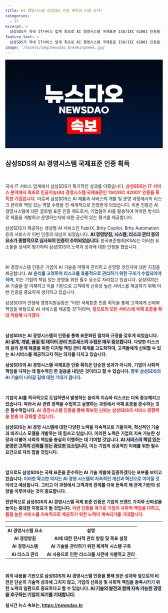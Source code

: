 ```yaml
---
title: AI 경영시스템 삼성SDS 인증 획득의 비밀 공개!
categories:
  - IT
excerpt: >
  삼성SDS가 국내 IT서비스 업계 최초로 AI 경영시스템 국제표준 ISO/IEC 42001 인증을 획득했습니다. 이는 AI 제품과 서비스의 윤리적 리스크 관리를 보장하는 공신력 있는 인증으로, 삼성SDS는 성장하는 AI 시장에서 신뢰를 더욱 강화할 계획입니다.
feature_text: >
  삼성SDS가 국내 IT서비스 업계 최초로 AI 경영시스템 국제표준 ISO/IEC 42001 인증을 획득했습니다. 이는 AI 제품과 서비스의 윤리적 리스크 관리를 보장하는 공신력 있는 인증으로, 삼성SDS는 성장하는 AI 시장에서 신뢰를 더욱 강화할 계획입니다.
image: '/assets/img/newsdao_breakingnews.jpg'
---
```


<p><img src="/assets/img/newsdao_breakingnews.jpg" alt="flaretime 속보" /></p>

<h2 data-ke-size="size26">삼성SDS의 AI 경영시스템 국제표준 인증 획득</h2>

<p data-ke-size="size16">&nbsp;</p>

<p>국내 IT 서비스 업계에서 삼성SDS가 획기적인 성과를 이뤘습니다. <b><span style="color: #ee2323;">삼성SDS는 IT 서비스 분야에서 최초로 인공지능(AI) 경영시스템 국제표준인 ‘ISO/IEC 42001’ 인증을 획득한 기업입니다.</span></b> 이로써 삼성SDS는 AI 제품과 서비스의 개발 및 운영 과정에서의 리스크 관리와 책임 있는 역할 수행을 전 세계적으로 인정받게 되었습니다. 이번 인증은 AI 경영시스템에 대한 글로벌 표준 인증 제도로서, 기업들이 AI를 활용하여 어떠한 방식으로 제품을 개발하고 운영하는지에 대한 공신력 있는 평가를 제공합니다.</p>

<p>삼성SDS가 제공하는 생성형 AI 서비스인 FabriX, Brity Copilot, Brity Automation 등의 서비스가 이번 인증의 대상이 되었습니다. <b><span style="background-color: #21538527;">AI 경영방침, 시스템, 리스크 관리 등의 요소가 종합적으로 심사되어 인증이 수여되었습니다.</span></b> 한국표준협회(KSA)는 이러한 요소들을 상세히 평가하여 삼성SDS의 노력과 성과에 대한 인정을 했습니다.</p>

<p data-ke-size="size16">&nbsp;</p>

<p>AI 경영시스템 인증은 기업이 AI 기술을 어떻게 관리하고 운영할 것인지에 대한 지침을 제공합니다. <b><span style="color: #1a5490;">AI 윤리를 고려하여 리스크를 효율적으로 관리하기 위한 구조가 수립되어야 하며</span></b>, 이는 기업의 책임 있는 운영을 위한 필수 요소로 자리잡고 있습니다. 삼성SDS는 AI 기술을 잘 이해하고 이를 기반으로 고객에게 신뢰성 높은 서비스를 제공하기 위해 이번 인증을 중요하게 생각하고 있습니다. </p>

<p>삼성SDS의 안정태 경영지원실장은 “이번 국제표준 인증 획득을 통해 고객에게 신뢰와 책임을 바탕으로 AI 서비스를 제공할 것”이라며, <b><span style="color: #ee2323;">앞으로의 모든 서비스에 국제 표준을 확대 적용해 나가겠다</span></b고 다짐했습니다. 이러한 방향성은 AI 서비스의 품질을 높이고, 경제적 가치를 증대시키는 데 기여할 것입니다.</p>

<p data-ke-size="size16">&nbsp;</p>

<p>삼성SDS는 AI 경영시스템의 인증을 통해 표준화된 절차와 규정을 갖추게 되었습니다. <b><span style="background-color: #21538527;">AI 설계, 개발, 품질 및 데이터 관리 프로세스의 수립은 매우 중요합니다</span></b>. 다양한 리스크와 윤리 문제 해결을 위한 디지털 책임 관리 체계를 고도화하여, 고객들에게 신뢰할 수 있는 AI 서비스를 제공하고자 하는 의지를 다지고 있습니다.</p>

<p>삼성SDS의 AI 경영시스템 국제표준 인증 획득은 단순한 성과가 아니라, 기업이 사회적 책임을 다하는 데 필수적인 한 걸음을 내딛은 것이라고 할 수 있습니다. <b><span style="color: #1a5490;">향후 삼성SDS의 AI 기술이 나아갈 길에 대한 기대가 큽니다</span></b>. </p>

<p data-ke-size="size16">&nbsp;</p>

<p>기업이 AI를 적극적으로 도입하면서 발생하는 윤리적 이슈와 리스크는 더욱 중요해지고 있습니다. 따라서 AI 관련 정책을 수립하고 실행하는 과정에서 국제 표준을 준수하는 것은 필수적입니다. <b><span style="color: #ee2323;">AI 경영시스템 인증을 통해 확보된 신뢰는 삼성SDS의 서비스 경쟁력을 한층 더 강화할 것입니다.</span></b></p>

<p>삼성SDS는 AI 경영 시스템에 대한 다양한 노력을 지속적으로 기울이며, 혁신적인 기술과 비즈니스 모델을 개발하는 데 힘쓰고 있습니다. 이러한 노력은 기업의 지속 가능한 성장과 더불어 사회적 책임을 충실히 이행하는 데 기여할 것입니다. <b><span style="background-color: #21538527;">AI 서비스의 책임 있는 운영은 고객의 신뢰를 얻는 중요한 요소입니다</span></b>, 이는 기업의 성공적인 미래를 위한 필수 요건으로 자리 잡을 것입니다.</p>

<p data-ke-size="size16">&nbsp;</p>

<p>앞으로도 삼성SDS는 국제 표준을 준수하는 AI 기술 개발에 집중하겠다는 포부를 보이고 있습니다. <b><span style="color: #1a5490;">이러한 확고한 의지는 AI 경영 시스템의 지속적인 개선과 혁신으로 이어질 것</span></b>이라고 예상됩니다. 그리고 이 과정에서 고객과의 관계를 더욱 돈독히 해 관계 기반의 성장을 이루어내는 것이 중요합니다.</p>

<p>전반적으로 삼성SDS의 AI 경영시스템 국제 표준 인증은 기업의 브랜드 가치와 신뢰성을 높이는 중대한 이정표가 될 것입니다. <b><span style="color: #ee2323;">이번 인증을 계기로 기업이 사회적 책임을 다하고, 품질 높은 서비스를 지속적으로 제공하기 위한 노력이 계속되기를 기대합니다.</span></b></p>

<hr>

<table style="width: 100%;">
    <tr>
        <td style="text-align: center; height: 17px;"><b>AI 경영시스템 요소</b></td>
        <td style="text-align: center; height: 17px;"><b>설명</b></td>
    </tr>
    <tr>
        <td style="text-align: center; height: 17px;"><b>AI 경영방침</b></td>
        <td style="text-align: center; height: 17px;">AI에 대한 전사적 관리 방침 및 목표 설정</td>
    </tr>
    <tr>
        <td style="text-align: center; height: 17px;"><b>AI 경영시스템</b></td>
        <td style="text-align: center; height: 17px;">AI 기술을 관리하기 위한 체계적 시스템 구축</td>
    </tr>
    <tr>
        <td style="text-align: center; height: 17px;"><b>AI 리스크 관리</b></td>
        <td style="text-align: center; height: 17px;">AI 사용으로 인한 리스크를 사전에 식별하고 관리</td>
    </tr>
</table>

<p data-ke-size="size16">&nbsp;</p> 

<p>위의 내용을 기반으로 삼성SDS의 AI 경영시스템 인증을 통해 얻은 성과와 앞으로의 비전은 단순히 기술적 성과에 그치지 않고, 기업의 신뢰성 및 사회적 책임을 충족시키기 위한 노력의 일환으로 중요하다고 할 수 있습니다. <b><span style="background-color: #21538527;">AI 기술의 발전과 함께 지속 가능한 경영을 추구하는 기업이 되기를 기대합니다.</span></b></p>
실시간 뉴스 속보는, <a href="https://newsdao.kr" rel="dofollow">https://newsdao.kr</a>


